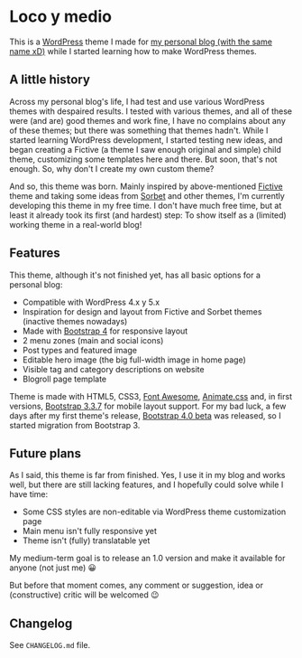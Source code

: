 # Loco y medio

This is a [WordPress](https://wordpress.org) theme I made for [my personal blog (with the same name
xD)](https://locoymedio.xyz) while I started learning how to make WordPress themes.

## A little history

Across my personal blog's life, I had test and use various WordPress themes with despaired results. I tested with
various themes, and all of these were (and are) good themes and work fine, I have no complains about any of these
themes; but there was something that themes hadn't. While I started learning WordPress development, I started testing
new ideas, and began creating a Fictive (a theme I saw enough original and simple) child theme, customizing some
templates here and there. But soon, that's not enough. So, why don't I create my own custom theme?

And so, this theme was born. Mainly inspired by above-mentioned [Fictive](https://wordpress.com/theme/fictive) theme and
taking some ideas from [Sorbet](https://wordpress.com/theme/sorbet) and other themes, I'm currently developing this
theme in my free time. I don't have much free time, but at least it already took its first (and hardest) step: To show
itself as a (limited) working theme in a real-world blog!

## Features

This theme, although it's not finished yet, has all basic options for a personal blog:

* Compatible with WordPress 4.x y 5.x
* Inspiration for design and layout from Fictive and Sorbet themes (inactive themes nowadays)
* Made with [Bootstrap 4](https://getbootstrap.com/docs/4.6/getting-started/introduction/) for responsive layout
* 2 menu zones (main and social icons)
* Post types and featured image
* Editable hero image (the big full-width image in home page)
* Visible tag and category descriptions on website
* Blogroll page template

Theme is made with HTML5, CSS3, [Font Awesome](http://fontawesome.io/), [Animate.css](http://daneden.me/animate) and,
in first versions, [Bootstrap 3.3.7](https://getbootstrap.com/docs/3.4/) for mobile layout support. For my bad luck, a
few days after my first theme's release,
[Bootstrap 4.0 beta](https://getbootstrap.com/docs/4.0/getting-started/introduction/) was released, so I started 
migration from Bootstrap 3.

## Future plans

As I said, this theme is far from finished. Yes, I use it in my blog and works well, but there are still lacking 
features, and I hopefully could solve while I have time:

* Some CSS styles are non-editable via WordPress theme customization page
* Main menu isn't fully responsive yet
* Theme isn't (fully) translatable yet

My medium-term goal is to release an 1.0 version and make it available for anyone (not just me) 😀

But before that moment comes, any comment or suggestion, idea or (constructive) critic will be welcomed 😉

## Changelog

See `CHANGELOG.md` file.
